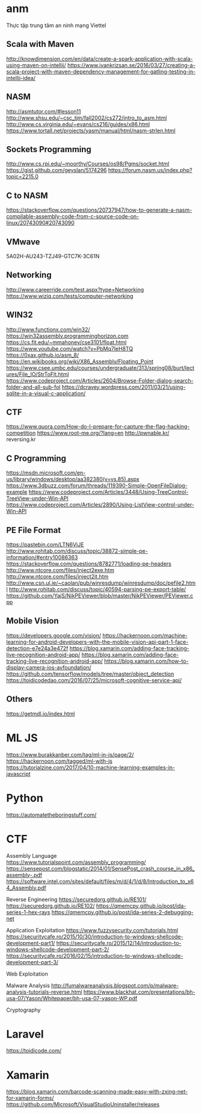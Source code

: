 # anm
Thực tập trung tâm an ninh mạng Viettel

## Scala with Maven
http://knowdimension.com/en/data/create-a-spark-application-with-scala-using-maven-on-intellij/
https://www.ivankrizsan.se/2016/03/27/creating-a-scala-project-with-maven-dependency-management-for-gatling-testing-in-intellij-idea/

## NASM
http://asmtutor.com/#lesson11
http://www.shsu.edu/~csc_tjm/fall2002/cs272/intro_to_asm.html
http://www.cs.virginia.edu/~evans/cs216/guides/x86.html
https://www.tortall.net/projects/yasm/manual/html/nasm-strlen.html

## Sockets Programming
http://www.cs.rpi.edu/~moorthy/Courses/os98/Pgms/socket.html
https://gist.github.com/geyslan/5174296
https://forum.nasm.us/index.php?topic=2215.0

## C to NASM
https://stackoverflow.com/questions/20737947/how-to-generate-a-nasm-compilable-assembly-code-from-c-source-code-on-linux/20743090#20743090

## VMwave
5A02H-AU243-TZJ49-GTC7K-3C61N

## Networking
http://www.careerride.com/test.aspx?type=Networking
https://www.wiziq.com/tests/computer-networking

## WIN32
http://www.functionx.com/win32/
https://win32assembly.programminghorizon.com
https://cs.fit.edu/~mmahoney/cse3101/float.html
https://www.youtube.com/watch?v=PbMq7leH8TQ
https://0xax.github.io/asm_8/
https://en.wikibooks.org/wiki/X86_Assembly/Floating_Point
https://www.csee.umbc.edu/courses/undergraduate/313/spring08/burt/lectures/File_IO/StrToFlt.html
https://www.codeproject.com/Articles/2604/Browse-Folder-dialog-search-folder-and-all-sub-fol
https://dcravey.wordpress.com/2011/03/21/using-sqlite-in-a-visual-c-application/

## CTF
https://www.quora.com/How-do-I-prepare-for-capture-the-flag-hacking-competition
https://www.root-me.org/?lang=en
http://pwnable.kr/
reversing.kr

## C Programming
https://msdn.microsoft.com/en-us/library/windows/desktop/aa382380(v=vs.85).aspx
https://www.3dbuzz.com/forum/threads/119390-Simple-OpenFileDialog-example
https://www.codeproject.com/Articles/3448/Using-TreeControl-TreeView-under-Win-API
https://www.codeproject.com/Articles/2890/Using-ListView-control-under-Win-API

## PE File Format ##
https://pastebin.com/LTN6VjJE
http://www.rohitab.com/discuss/topic/38872-simple-pe-information/#entry10086363
https://stackoverflow.com/questions/8782771/loading-pe-headers
http://www.ntcore.com/files/inject2exe.htm
http://www.ntcore.com/files/inject2it.htm
http://www.csn.ul.ie/~caolan/pub/winresdump/winresdump/doc/pefile2.html
http://www.rohitab.com/discuss/topic/40594-parsing-pe-export-table/
https://github.com/YajS/NikPEViewer/blob/master/NikPEViewer/PEViewer.cpp

## Mobile Vision
https://developers.google.com/vision/
https://hackernoon.com/machine-learning-for-android-developers-with-the-mobile-vision-api-part-1-face-detection-e7e24a3e472f 
https://blog.xamarin.com/adding-face-tracking-live-recognition-android-app/ 
https://blog.xamarin.com/adding-face-tracking-live-recognition-android-app/ 
https://blog.xamarin.com/how-to-display-camera-ios-avfoundation/
https://github.com/tensorflow/models/tree/master/object_detection
https://toidicodedao.com/2016/07/25/microsoft-cognitive-service-api/

## Others
https://getmdl.io/index.html

# ML JS
https://www.burakkanber.com/tag/ml-in-js/page/2/
https://hackernoon.com/tagged/ml-with-js
https://tutorialzine.com/2017/04/10-machine-learning-examples-in-javascript

# Python
https://automatetheboringstuff.com/

# CTF
Assembly Language
https://www.tutorialspoint.com/assembly_programming/
https://sensepost.com/blogstatic/2014/01/SensePost_crash_course_in_x86_assembly-.pdf
https://software.intel.com/sites/default/files/m/d/4/1/d/8/Introduction_to_x64_Assembly.pdf

Reverse Engineering
https://securedorg.github.io/RE101/
https://securedorg.github.io/RE102/
https://qmemcpy.github.io/post/ida-series-1-hex-rays
https://qmemcpy.github.io/post/ida-series-2-debugging-net

Application Exploitation
https://www.fuzzysecurity.com/tutorials.html
https://securitycafe.ro/2015/10/30/introduction-to-windows-shellcode-development-part1/
https://securitycafe.ro/2015/12/14/introduction-to-windows-shellcode-development-part-2/
https://securitycafe.ro/2016/02/15/introduction-to-windows-shellcode-development-part-3/

Web Exploitation

Malware Analysis
http://fumalwareanalysis.blogspot.com/p/malware-analysis-tutorials-reverse.html
https://www.blackhat.com/presentations/bh-usa-07/Yason/Whitepaper/bh-usa-07-yason-WP.pdf

Cryptography

# Laravel
https://toidicode.com/

# Xamarin
https://blog.xamarin.com/barcode-scanning-made-easy-with-zxing-net-for-xamarin-forms/
https://github.com/Microsoft/VisualStudioUninstaller/releases
